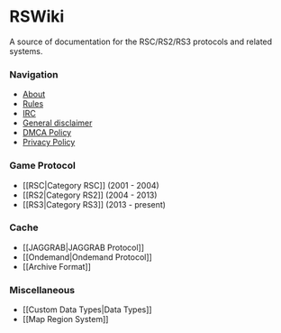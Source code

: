 # RSWiki

A source of documentation for the RSC/RS2/RS3 protocols and related systems.

### Navigation
* [About](About.html)
* [Rules](Rules.html)
* [IRC](IRC.html)
* [General disclaimer](General-disclaimer.html)
* [DMCA Policy](DMCA-Policy.html)
* [Privacy Policy](Privacy-policy.html)

### Game Protocol
* [[RSC|Category RSC]]  (2001 - 2004)
* [[RS2|Category RS2]] (2004 - 2013)
* [[RS3|Category RS3]] (2013 - present)

### Cache
* [[JAGGRAB|JAGGRAB Protocol]]
* [[Ondemand|Ondemand Protocol]]
* [[Archive Format]]


### Miscellaneous
* [[Custom Data Types|Data Types]]
* [[Map Region System]]